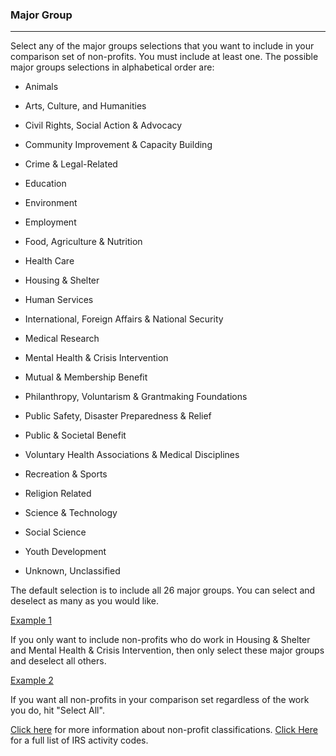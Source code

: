 ### Major Group 

***

Select any of the major groups selections that you want to include in your comparison set of non-profits. You must include at least one. The possible major groups selections in alphabetical order are: 


- Animals

- Arts, Culture, and Humanities

- Civil Rights, Social Action & Advocacy

- Community Improvement & Capacity Building

- Crime & Legal-Related

- Education

- Environment 

- Employment

- Food, Agriculture & Nutrition

- Health Care

- Housing & Shelter

- Human Services

- International, Foreign Affairs & National Security

- Medical Research

- Mental Health & Crisis Intervention

- Mutual & Membership Benefit

- Philanthropy, Voluntarism & Grantmaking Foundations

- Public Safety, Disaster Preparedness & Relief

- Public & Societal Benefit 

- Voluntary Health Associations & Medical Disciplines

- Recreation & Sports 

- Religion Related

- Science & Technology

- Social Science

- Youth Development

- Unknown, Unclassified


The default selection is to include all 26 major groups. You can select and deselect as many as you would like. 

<u> Example 1 </u>

If you only want to include non-profits who do work in Housing & Shelter and Mental Health & Crisis Intervention, then only select these major groups and deselect all others. 

<u> Example 2 </u> 

If you want all non-profits in your comparison set regardless of the work you do, hit "Select All". 



[Click here](https://nccs.urban.org/project/national-taxonomy-exempt-entities-ntee-codes#code) for more information about non-profit classifications. [Click Here](https://nccs.urban.org/publication/irs-activity-codes) for a full list of IRS activity codes. 
